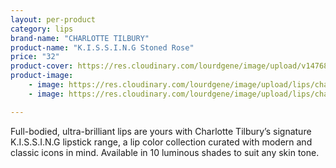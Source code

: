 ```yaml
---
layout: per-product
category: lips
brand-name: "CHARLOTTE TILBURY"
product-name: "K.I.S.S.I.N.G Stoned Rose"
price: "32"
product-cover: https://res.cloudinary.com/lourdgene/image/upload/v1476872038/lips/charlotte-luxury-lipstick/stone.jpg
product-image:
    - image: https://res.cloudinary.com/lourdgene/image/upload/lips/charlotte-luxury-lipstick/stone.jpg
    - image: https://res.cloudinary.com/lourdgene/image/upload/lips/charlotte-luxury-lipstick/stone-shade.jpg

---
```

Full-bodied, ultra-brilliant lips are yours with Charlotte Tilbury’s signature K.I.S.S.I.N.G lipstick range, a lip color collection curated with modern and classic icons in mind. Available in 10 luminous shades to suit any skin tone.


